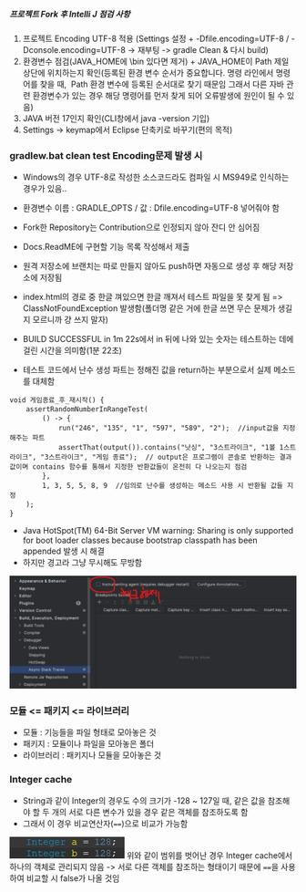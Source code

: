 ##### 프로젝트 Fork 후 Intelli J 점검 사항
1. 프로젝트 Encoding UTF-8 적용
(Settings 설정 + -Dfile.encoding=UTF-8 / -Dconsole.encoding=UTF-8 -> 재부팅 -> gradle Clean & 다시 build)
2. 환경변수 점검(JAVA_HOME에 \bin 있다면 제거) + JAVA_HOME이 Path 제일 상단에 위치하는지 확인(등록된 환경 변수 순서가 중요합니다. 명령 라인에서 명령어를 찾을 때,  Path 환경 변수에 등록된 순서대로 찾기 때문임 그래서 다른 자바 관련 환경변수가 있는 경우 해당 명령어를 먼저 찾게 되어 오류발생에 원인이 될 수 있음)
3. JAVA 버전 17인지 확인(CLI창에서 java -version 기입)
4. Settings -> keymap에서 Eclipse 단축키로 바꾸기(편의 목적)

### gradlew.bat clean test Encoding문제 발생 시
- Windows의 경우 UTF-8로 작성한 소스코드라도 컴파일 시 MS949로 인식하는 경우가 있음..
- 환경변수 이름 : GRADLE_OPTS / 값 : Dfile.encoding=UTF-8 넣어줘야 함  

- Fork한 Repository는 Contribution으로 인정되지 않아 잔디 안 심어짐
- Docs.ReadME에 구현할 기능 목록 작성해서 제출
- 원격 저장소에 브랜치는 따로 만들지 않아도 push하면 자동으로 생성 후 해당 저장소에 저장됨
- index.html의 경로 중 한글 껴있으면 한글 깨져서 테스트 파일을 못 찾게 됨 => ClassNotFoundException 발생함(폴더명 같은 거에 한글 쓰면 무슨 문제가 생길지 모르니까 걍 쓰지 말자)
- BUILD SUCCESSFUL in 1m 22s에서 in 뒤에 나와 있는 숫자는 테스트하는 데에 걸린 시간을 의미함(1분 22초)


- 테스트 코드에서 난수 생성 파트는 정해진 값을 return하는 부분으로서 실제 메소드를 대체함
```
void 게임종료_후_재시작() {  
    assertRandomNumberInRangeTest(  
        () -> {  
            run("246", "135", "1", "597", "589", "2");  //input값을 지정해주는 파트
            assertThat(output()).contains("낫싱", "3스트라이크", "1볼 1스트라이크", "3스트라이크", "게임 종료");  // output은 프로그램이 콘솔로 반환하는 결과값이며 contains 함수를 통해서 지정한 반환값들이 온전히 다 나오는지 점검
        },  
        1, 3, 5, 5, 8, 9  //임의로 난수를 생성하는 메소드 사용 시 반환될 값들 지정
    );  
}
```
- Java HotSpot(TM) 64-Bit Server VM warning: Sharing is only supported for boot loader classes because bootstrap classpath has been appended 발생 시 해결
- 하지만 경고라 그냥 무시해도 무방함

![](../README_resources/Pasted%20image%2020231023143846.png)

### 모듈 <= 패키지 <= 라이브러리
- 모듈 : 기능들을 파일 형태로 모아놓은 것
- 패키지 : 모듈이나 파일을 모아놓은 폴더
- 라이브러리 : 패키지나 모듈을 모아놓은 것

### Integer cache
- String과 같이 Integer의 경우도 수의 크기가 -128 ~ 127일 때, 같은 값을 참조해야 할 두 개의 서로 다른 변수가 있을 경우 같은 객체를 참조하도록 함 
- 그래서 이 경우 비교연산자(`==`)으로 비교가 가능함

![](../README_resources/Pasted%20image%2020231122202801.png)
위와 같이 범위를 벗어난 경우 Integer cache에서 하나의 객체로 관리되지 않음 -> 서로 다른 객체를 참조하는 형태이기 때문에 `==`을 사용하여 비교할 시 false가 나올 것임